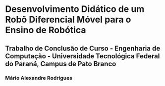 # Desenvolvimento Didático de um Robô Diferencial Móvel para o Ensino de Robótica
## Trabalho de Conclusão de Curso - Engenharia de Computação - Universidade Tecnológica Federal do Paraná, Campus de Pato Branco
### Mário Alexandre Rodrigues
